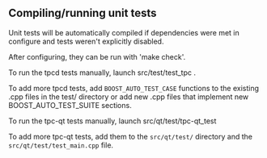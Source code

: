 Compiling/running unit tests
------------------------------------

Unit tests will be automatically compiled if dependencies were met in configure
and tests weren't explicitly disabled.

After configuring, they can be run with 'make check'.

To run the tpcd tests manually, launch src/test/test_tpc .

To add more tpcd tests, add `BOOST_AUTO_TEST_CASE` functions to the existing
.cpp files in the test/ directory or add new .cpp files that
implement new BOOST_AUTO_TEST_SUITE sections.

To run the tpc-qt tests manually, launch src/qt/test/tpc-qt_test

To add more tpc-qt tests, add them to the `src/qt/test/` directory and
the `src/qt/test/test_main.cpp` file.

